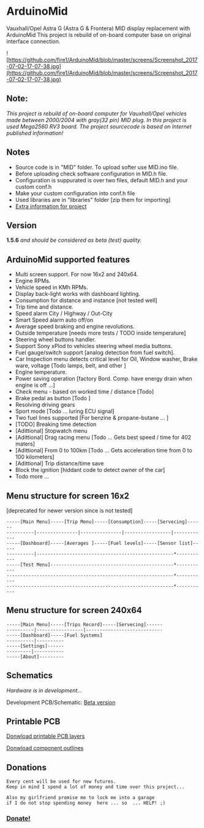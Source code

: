 # ArduinoMid
Vauxhall/Opel Astra G (Astra G & Frontera) MID display replacement with ArduinoMid
This project is rebuild of on-board computer  base on original interface connection.


![https://github.com/fire1/ArduinoMid/blob/master/screens/Screenshot_2017-07-02-17-07-38.jpg](https://github.com/fire1/ArduinoMid/blob/master/screens/Screenshot_2017-07-02-17-07-38.jpg)

## Note:
_This project is rebuild of on-board computer for Vauxhall/Opel vehicles 
 made  between 2000/2004 with gray(32 pin) MID plug.
In this project is used Mega2560 RV3 board.
The project sourcecode is based on Internet published information!_

## Notes
* Source code is in "MID" folder. To upload  softer use MID.ino file.
* Before uploading check software configuration in MID.h file.  
* Configuration is suppurated  is over two files, default MID.h and your custom conf.h
* Make your custom configuration into conf.h file 
* Used libraries are in "libraries" folder [zip them for importing]
* [Extra information for project](https://docs.google.com/document/d/11Yb3lh6lio_FKBEzur-n49dYgrX5xFf_UQObUGn2u_c/edit?usp=sharing)

## Version 
   **1.5.6** _and should be considered as beta (test) quality._

## ArduinoMid supported features

* Multi screen support. For now 16x2 and 240x64.
* Engine RPMs.
* Vehicle speed in KMh RPMs.
* Display back-light works with dashboard lighting.
* Consumption for distance and instance [not tested well]
* Trip time and distance.
* Speed alarm  City / Highway / Out-City
* Smart Speed alarm auto off/on
* Average speed braking and engine revolutions.
* Outside temperature [needs more tests / TODO inside temperature]
* Steering wheel buttons handler.
* Support Sony xPlod to vehicles steering wheel media buttons.
* Fuel gauge/switch support [analog detection from fuel switch].
* Car Inspection menu detects critical level for  Oil, Window washer, Brake ware, voltage [Todo lamps, belt, and other ]
* Engine temperature.
* Power saving operation [factory Bord. Comp. have energy drain when engine is off ...]
* Check menu - based on worked time / distance [Todo]
* Brake pedal as button [Todo ]
* Resolving driving gears 
* Sport mode [Todo ... luring ECU signal]
* Two fuel lines supported [For benzine & propane-butane ... ]
* [TODO] Breaking time detection
* [Adittional] Stopwatch menu
* [Adittional] Drag racing menu [Todo ... Gets best speed / time for 402 maters]
* [Adittional] From 0 to 100km [Todo ... Gets acceleration time from 0 to 100 kilometers]
* [Adittional] Trip distance/time save
* Block the ignition [hiddant code to detect owner of the car]
* Todo more ...

## Menu structure for screen 16x2 
[deprecated for newer version since is not tested]

    -----[Main Menu]-----[Trip Menu]-----[Consumption]-----[Servecing]------
    ----------|---------------|---------------|-----------------|------------
    -----[Dashboard]-----[Averages ]-----[Fuel levels]-----[Sensor list]-----
    ----------|--------------------------------------------------*-----------
    -----[Test Menu]---------------------------------------------*-----------
    -------------------------------------------------------------*-----------
    -------------------------------------------------------------*-----------

## Menu structure for screen 240x64

    -----[Main Menu]-----[Trips Record]-----[Servecing]------
    ----------|-----------------|----------------------------
    -----[Dashboard]-----[Fuel Systems]
    ----------|----------
    -----[Settings]------
    ---------|-----------
    -----[About]---------


## Schematics
   _Hardware is  in development..._
   
  Development PCB/Schematic: [Beta version](https://easyeda.com/fire1.a.zaprianov/MID2-a3445ff633e5483aa7c6525f325a687a)

    


## Printable PCB
   
   [Donwload printable PCB layers](https://github.com/fire1/ArduinoMid/raw/master/PCB/amid-pcb.pdf)
   
   [Donwload component outlines](https://github.com/fire1/ArduinoMid/raw/master/PCB/amid-e.pdf)
        
        
        
## Donations
    Every cent will be used for new futures. 
    Keep in mind I spend a lot of money and time over this project... 
    
    Also my girlfriend promise me to lock me into a garage 
    if I do not stop spending money  here ... so  ... HELP! ;)
    
### [Donate!](https://paypal.me/AngelZaprianov)
   
   





